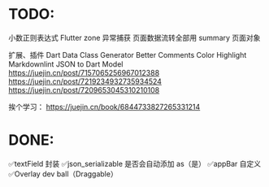 # TODO:
小数正则表达式
Flutter zone 异常捕获
页面数据流转全部用 summary 页面对象

扩展、插件
Dart Data Class Generator
Better Comments
Color Highlight
Markdownlint
JSON to Dart Model
https://juejin.cn/post/7157065256967012388
https://juejin.cn/post/7219234932735934524
https://juejin.cn/post/7209653045310210108

挨个学习：
https://juejin.cn/book/6844733827265331214


# DONE:
✅textField 封装
✅json_serializable 是否会自动添加 as（是）
✅appBar 自定义
✅Overlay dev ball（Draggable）



